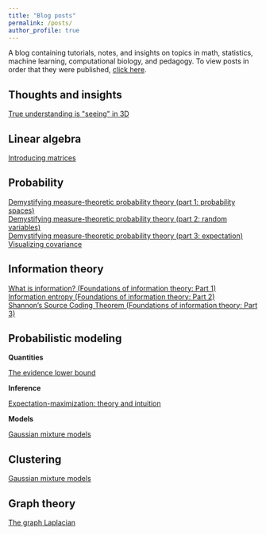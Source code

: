 ```yaml
---
title: "Blog posts"
permalink: /posts/
author_profile: true
---
```


A blog containing tutorials, notes, and insights on topics in math, statistics, machine learning, computational biology, and pedagogy.  To view posts in order that they were published, [click here](https://mbernste.github.io/year-archive/).

## Thoughts and insights

[True understanding is "seeing" in 3D](https://mbernste.github.io/posts/understanding_3d/)  

## Linear algebra

[Introducing matrices](https://mbernste.github.io/posts/matrices/)  

## Probability

[Demystifying measure-theoretic probability theory (part 1: probability spaces)](https://mbernste.github.io/posts/measure_theory_1/)  
[Demystifying measure-theoretic probability theory (part 2: random variables)](https://mbernste.github.io/posts/measure_theory_2/)  
[Demystifying measure-theoretic probability theory (part 3: expectation)](https://mbernste.github.io/posts/measure_theory_3/)  
[Visualizing covariance](https://mbernste.github.io/posts/viz_cov/)  

## Information theory

[What is information? (Foundations of information theory: Part 1)](https://mbernste.github.io/posts/self_info/)  
[Information entropy (Foundations of information theory: Part 2)](https://mbernste.github.io/posts/entropy/)  
[Shannon’s Source Coding Theorem (Foundations of information theory: Part 3)](https://mbernste.github.io/posts/sourcecoding/)

## Probabilistic modeling

**Quantities**

[The evidence lower bound](https://mbernste.github.io/posts/elbo/)

**Inference**

[Expectation-maximization: theory and intuition](https://mbernste.github.io/posts/em/)  

**Models**

[Gaussian mixture models](https://mbernste.github.io/posts/gmm_em/)

## Clustering

[Gaussian mixture models](https://mbernste.github.io/posts/gmm_em/)

## Graph theory

[The graph Laplacian](https://mbernste.github.io/posts/laplacian_matrix/)






